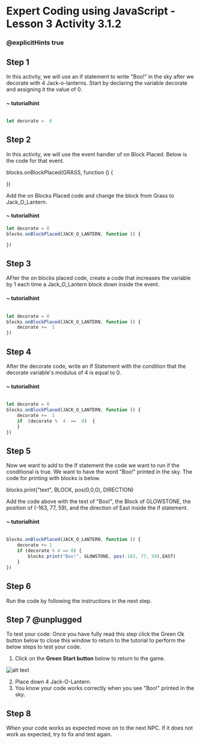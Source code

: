 # Expert Coding using JavaScript - Lesson 3 Activity 3.1.2
### @explicitHints true


## Step 1

In this activity, we will use an if statement to write "Boo!" in the sky after we decorate with 4 Jack-o-lanterns. 
Start by declaring the variable decorate and assigning it the value of 0. 

#### ~ tutorialhint
``` javascript

let decorate =  0

```

## Step 2

In this activity, we will use the event handler of on Block Placed.  Below is the code for that event. 

blocks.onBlockPlaced(GRASS,  function  ()  {

})

Add the on Blocks Placed code and change the block from Grass to Jack_O_Lantern. 

#### ~ tutorialhint
```javascript
let decorate = 0
blocks.onBlockPlaced(JACK_O_LANTERN, function () {

})
```

## Step 3

AFter the on blocks placed code, create a code that increases the variable by 1 each time a Jack_O_Lantern block down inside the event. 

#### ~ tutorialhint
```javascript

let decorate = 0
blocks.onBlockPlaced(JACK_O_LANTERN, function () {
	decorate +=  1
})

```

## Step 4

After the decorate code, write an If Statement with the condition that the decorate variable's modulus of 4 is equal to 0. 


#### ~ tutorialhint
```javascript

let decorate = 0
blocks.onBlockPlaced(JACK_O_LANTERN, function () {
	decorate +=  1
	if  (decorate %  4  ==  0)  {
	}
})

```

## Step 5

Now we want to add to the If statement the code we want to run if the conditional is true.  We want to have the word "Boo!" printed in the sky. 
The code for printing with blocks is below. 

blocks.print("text", BLOCK, pos(0,0,0), DIRECTION)

Add the code above with the text of "Boo!", the Block of GLOWSTONE, the position of (-163, 77, 59), and the direction of East inside the if statement. 

#### ~ tutorialhint
```javascript

blocks.onBlockPlaced(JACK_O_LANTERN, function () {
    decorate += 1
    if (decorate % 4 == 0) {
        blocks.print("Boo!", GLOWSTONE, pos(-163, 77, 59),EAST)
    }
})
```



## Step 6

Run the code by following the instructions in the next step.


## Step 7 @unplugged

To test your code:
Once you have fully read this step click the Green Ok button below to close this window to return to the tutorial to perform the below steps to test your code.

1. Click on the **Green Start button** below to return to the game.

  

![alt text](https://expertjs.codingcredentials.com/Lesson1/1.1/1.JPG?raw=true  "Start")

2.  Place down 4 Jack-O-Lantern. 
3. You know your code works correctly when you see "Boo!" printed in the sky. 

## Step 8

When your code works as expected move on to the next NPC. 
If it does not work as expected, try to fix and test again.